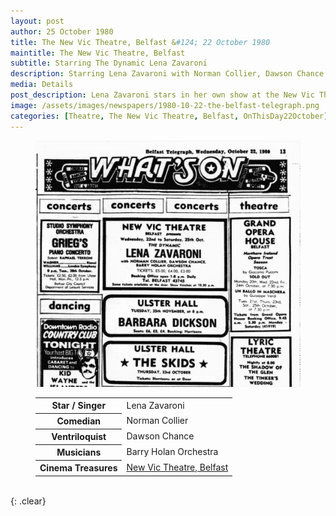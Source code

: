 ```yaml
---
layout: post
author: 25 October 1980
title: The New Vic Theatre, Belfast &#124; 22 October 1980
maintitle: The New Vic Theatre, Belfast
subtitle: Starring The Dynamic Lena Zavaroni
description: Starring Lena Zavaroni with Norman Collier, Dawson Chance and the Barry Holan Orchestra.
media: Details
post_description: Lena Zavaroni stars in her own show at the New Vic Theatre, Belfast.
image: /assets/images/newspapers/1980-10-22-the-belfast-telegraph.png
categories: [Theatre, The New Vic Theatre, Belfast, OnThisDay22October]
---
```


<figure class="fig1">
<a href="/assets/images/newspapers/1980-10-22-the-belfast-telegraph.png"><img src="/assets/images/newspapers/1980-10-22-the-belfast-telegraph.png" class="full-width zoom-in" /></a>
</figure>

<figure class="fig2">
<table>
<tr><th>Star / Singer</th><td>Lena Zavaroni</td></tr>
<tr><th>Comedian</th><td>Norman Collier</td></tr>
<tr><th>Ventriloquist</th><td>Dawson Chance</td></tr>
<tr><th>Musicians</th><td>Barry Holan Orchestra</td></tr>
<tr><th>Cinema Treasures</th><td><a href="http://cinematreasures.org/theaters/18146">New Vic Theatre, Belfast</a></td></tr>
</table>
</figure>

<br />{: .clear}

